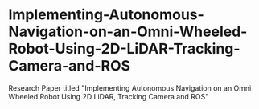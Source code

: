 # Implementing-Autonomous-Navigation-on-an-Omni-Wheeled-Robot-Using-2D-LiDAR-Tracking-Camera-and-ROS
Research Paper titled "Implementing Autonomous Navigation on an Omni Wheeled Robot Using 2D LiDAR, Tracking Camera and ROS"
